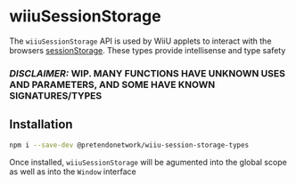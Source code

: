 # wiiuSessionStorage
The `wiiuSessionStorage` API is used by WiiU applets to interact with the browsers [sessionStorage](https://developer.mozilla.org/en-US/docs/Web/API/Window/sessionStorage). These types provide intellisense and type safety

### _**DISCLAIMER:**_ **WIP. MANY FUNCTIONS HAVE UNKNOWN USES AND PARAMETERS, AND SOME HAVE KNOWN SIGNATURES/TYPES**

## Installation
```bash
npm i --save-dev @pretendonetwork/wiiu-session-storage-types
```

Once installed, `wiiuSessionStorage` will be agumented into the global scope as well as into the `Window` interface